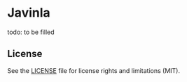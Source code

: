# Javinla

todo: to be filled

## License

See the [LICENSE](LICENSE) file for license rights and limitations (MIT).

